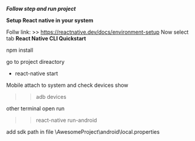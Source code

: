 ***Follow step and run project***

**Setup React native in your system**

Follw link: >> https://reactnative.dev/docs/environment-setup
Now select tab **React Native CLI Quickstart**


npm install

go to project direactory
   - react-native start


Mobile attach to system and check devices show
>> adb devices

other terminal open run 
>>react-native run-android



add sdk path in file
\AwesomeProject\android\local.properties
